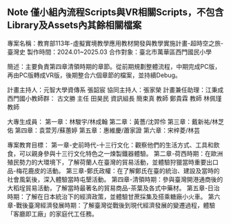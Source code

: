 **Note**
僅小組內流程Scripts與VR相關Scripts，不包含Library及Assets內其餘相關檔案
-----------------------------------------------------------------------
專案名稱：教育部113年-虛擬實境教學應用教材開發與教學實施計畫-超時空之旅-臺灣史
製作時間：2024.01~2025.03
合作對象：臺北市萬華區西門國民小學

簡述：主要負責第四章清領時期的章節。從前期規劃整體流程，中期完成PC版，再由PC版轉成VR版，後期整合六個章節的檔案，並持續Debug。

計畫主持人：元智大學資傳系 張韶宸
協同主持人：張家榮
計畫兼任助理：江秉成
西門國小教師群：
古文勝 主任
田昊民 資訊組長
簡束真 教師
鄭貴霖 教師
林佩瑾 教師

大專生成員：
第一章：林駿宇/林成翰
第二章：黃薔/沈羿伶
第三章：戴新祐/林芝佑
第四章：袁萱芳/蘇蕙婷
第五章：惠維慶/蕭家證
第六章：宋梓菱/林芸

專案教育目標：
第一章-史前時代-十三行文化：觀察他們的生活方式、工具和飲食，可以親身參與十三行文化特色之一煉製鐵器體驗。
第二章-荷西時期：在歐洲殖民勢力的大環境下，了解荷蘭人在臺灣的貿易活動，並體驗狩獵當時重要出口品-梅花鹿皮的活動。
第三章-鄭氏政權：在了解鄭氏在臺的統治、建設及當時的社會風氣後，深入體驗當時屯墾活動。
第四章-清領時期：參與臺灣開港通商後的大稻埕貿易活動，了解當時最著名的貿易商品-茶葉及各式中藥材。
第五章-日治時期：了解在日本統治下的經濟政策，並體驗甘蔗採集及搭乘糖廠小火車。
第六章-戰後臺灣經濟發展時期：了解臺灣從戰後到現代經濟發展的變遷過程，體驗「客廳即工廠」的家庭代工任務。